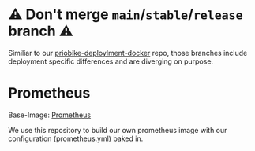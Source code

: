 # ⚠️ Don't merge `main`/`stable`/`release` branch ⚠️

Similiar to our [priobike-deploylment-docker](https://github.com/priobike/priobike-deployment-docker) repo, those branches include deployment specific differences and are diverging on purpose.

# Prometheus

Base-Image: [Prometheus](https://hub.docker.com/r/prom/prometheus)

We use this repository to build our own prometheus image with our configuration (prometheus.yml) baked in.
